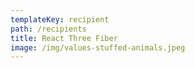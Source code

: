 ```yaml
---
templateKey: recipient
path: /recipients
title: React Three Fiber
image: /img/values-stuffed-animals.jpeg
---
```

